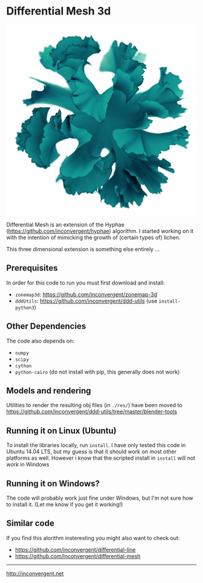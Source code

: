 # Differential Mesh 3d

<!--![ani](/img/ani.gif?raw=true "animation")-->

![img](/img/img.png?raw=true "img")


Differential Mesh is an extension of the Hyphae
(https://github.com/inconvergent/hyphae) algorithm. I started working on it
with the intention of mimicking the growth of (certain types of) lichen.

This three dimensional extension is something else entirely ...

## Prerequisites

In order for this code to run you must first download and install:

*    `zonemap3d`: https://github.com/inconvergent/zonemap-3d
*    `dddUtils`: https://github.com/inconvergent/ddd-utils (use `install-python3`)

## Other Dependencies

The code also depends on:

*    `numpy`
*    `scipy`
*    `cython`
*    `python-cairo` (do not install with pip, this generally does not work)

## Models and rendering

Utilities to render the resulting obj files (in `./res/`) have been moved to
https://github.com/inconvergent/ddd-utils/tree/master/blender-tools

## Running it on Linux (Ubuntu)

To install the libraries locally, run `install`. I have only tested this
code in Ubuntu 14.04 LTS, but my guess is that it should work on most other
platforms as well.  However i know that the scripted install in
`install` will not work in Windows

## Running it on Windows?

The code will probably work just fine under Windows, but I'm not sure how to
install it. (Let me know if you get it working!)

## Similar code

If you find this alorithm insteresting you might also want to check out:

*    https://github.com/inconvergent/differential-line
*    https://github.com/inconvergent/differential-mesh

-----------
http://inconvergent.net

